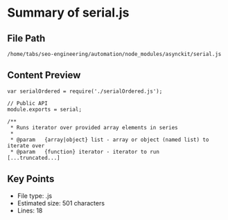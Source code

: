 # Summary of serial.js
  
## File Path
`/home/tabs/seo-engineering/automation/node_modules/asynckit/serial.js`

## Content Preview
```
var serialOrdered = require('./serialOrdered.js');

// Public API
module.exports = serial;

/**
 * Runs iterator over provided array elements in series
 *
 * @param   {array|object} list - array or object (named list) to iterate over
 * @param   {function} iterator - iterator to run
[...truncated...]
```

## Key Points
- File type: .js
- Estimated size: 501 characters
- Lines: 18
